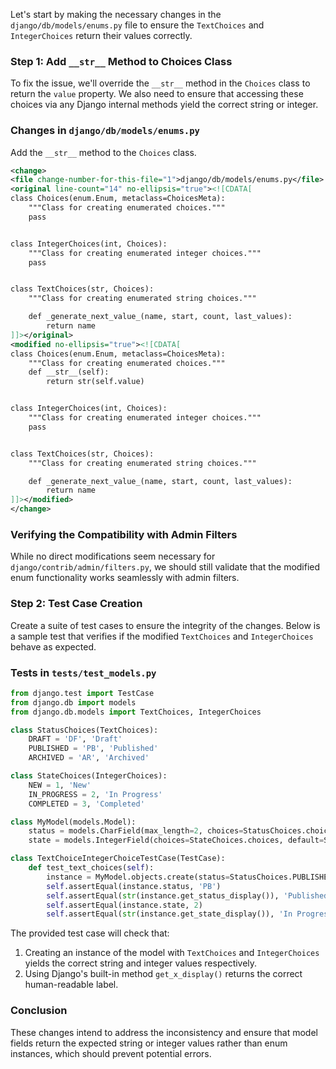 Let's start by making the necessary changes in the `django/db/models/enums.py` file to ensure the `TextChoices` and `IntegerChoices` return their values correctly.

### Step 1: Add `__str__` Method to Choices Class

To fix the issue, we'll override the `__str__` method in the `Choices` class to return the `value` property. We also need to ensure that accessing these choices via any Django internal methods yield the correct string or integer.

### Changes in `django/db/models/enums.py`

Add the `__str__` method to the `Choices` class.

```xml
<change>
<file change-number-for-this-file="1">django/db/models/enums.py</file>
<original line-count="14" no-ellipsis="true"><![CDATA[
class Choices(enum.Enum, metaclass=ChoicesMeta):
    """Class for creating enumerated choices."""
    pass


class IntegerChoices(int, Choices):
    """Class for creating enumerated integer choices."""
    pass


class TextChoices(str, Choices):
    """Class for creating enumerated string choices."""

    def _generate_next_value_(name, start, count, last_values):
        return name
]]></original>
<modified no-ellipsis="true"><![CDATA[
class Choices(enum.Enum, metaclass=ChoicesMeta):
    """Class for creating enumerated choices."""
    def __str__(self):
        return str(self.value)


class IntegerChoices(int, Choices):
    """Class for creating enumerated integer choices."""
    pass


class TextChoices(str, Choices):
    """Class for creating enumerated string choices."""

    def _generate_next_value_(name, start, count, last_values):
        return name
]]></modified>
</change>
```

### Verifying the Compatibility with Admin Filters 

While no direct modifications seem necessary for `django/contrib/admin/filters.py`, we should still validate that the modified enum functionality works seamlessly with admin filters. 

### Step 2: Test Case Creation

Create a suite of test cases to ensure the integrity of the changes. Below is a sample test that verifies if the modified `TextChoices` and `IntegerChoices` behave as expected.

### Tests in `tests/test_models.py`

```python
from django.test import TestCase
from django.db import models
from django.db.models import TextChoices, IntegerChoices

class StatusChoices(TextChoices):
    DRAFT = 'DF', 'Draft'
    PUBLISHED = 'PB', 'Published'
    ARCHIVED = 'AR', 'Archived'

class StateChoices(IntegerChoices):
    NEW = 1, 'New'
    IN_PROGRESS = 2, 'In Progress'
    COMPLETED = 3, 'Completed'

class MyModel(models.Model):
    status = models.CharField(max_length=2, choices=StatusChoices.choices, default=StatusChoices.DRAFT)
    state = models.IntegerField(choices=StateChoices.choices, default=StateChoices.NEW)

class TextChoiceIntegerChoiceTestCase(TestCase):
    def test_text_choices(self):
        instance = MyModel.objects.create(status=StatusChoices.PUBLISHED, state=StateChoices.IN_PROGRESS)
        self.assertEqual(instance.status, 'PB')
        self.assertEqual(str(instance.get_status_display()), 'Published')
        self.assertEqual(instance.state, 2)
        self.assertEqual(str(instance.get_state_display()), 'In Progress')
```

The provided test case will check that:
1. Creating an instance of the model with `TextChoices` and `IntegerChoices` yields the correct string and integer values respectively.
2. Using Django's built-in method `get_x_display()` returns the correct human-readable label.

### Conclusion

These changes intend to address the inconsistency and ensure that model fields return the expected string or integer values rather than enum instances, which should prevent potential errors.